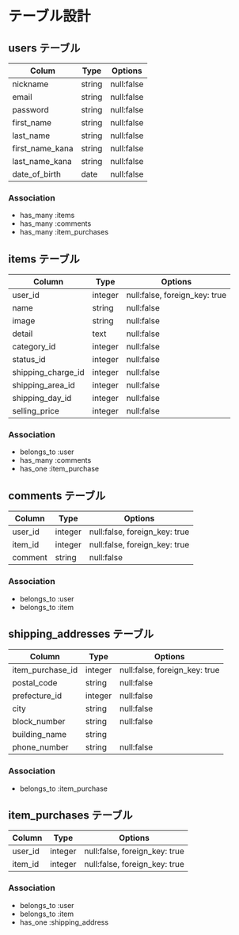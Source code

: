 # テーブル設計

## users テーブル

| Colum           | Type   | Options    |
| --------------- | ------ | ---------- |
| nickname        | string | null:false |
| email           | string | null:false |
| password        | string | null:false |
| first_name      | string | null:false |
| last_name       | string | null:false |
| first_name_kana | string | null:false |
| last_name_kana  | string | null:false |
| date_of_birth   | date   | null:false |

### Association

- has_many :items
- has_many :comments
- has_many :item_purchases

## items テーブル

| Column              | Type    | Options                       |
| ------------------- | ------- | ----------------------------- |
| user_id             | integer | null:false, foreign_key: true |
| name                | string  | null:false                    |
| image               | string  | null:false                    |
| detail              | text    | null:false                    |
| category_id         | integer | null:false                    |
| status_id           | integer | null:false                    |
| shipping_charge_id | integer | null:false                    |
| shipping_area_id    | integer | null:false                    |
| shipping_day_id    | integer | null:false                    |
| selling_price       | integer | null:false                    |

### Association

- belongs_to :user
- has_many :comments
- has_one :item_purchase

## comments テーブル

| Column  | Type    | Options                       |
| ------- | ------- | ----------------------------- |
| user_id | integer | null:false, foreign_key: true | 
| item_id | integer | null:false, foreign_key: true |
| comment | string  | null:false                    |

### Association

- belongs_to :user
- belongs_to :item

## shipping_addresses テーブル

| Column           | Type    | Options                       |
| ---------------- | ------- | ----------------------------- |
| item_purchase_id | integer | null:false, foreign_key: true |
| postal_code      | string  | null:false                    |
| prefecture_id    | integer | null:false                    |
| city             | string  | null:false                    |
| block_number     | string  | null:false                    |
| building_name    | string  |                               |
| phone_number     | string  | null:false                    |

### Association

- belongs_to :item_purchase

## item_purchases テーブル

| Column  | Type    | Options                       |
| ------- | ------- | ----------------------------- |
| user_id | integer | null:false, foreign_key: true |
| item_id | integer | null:false, foreign_key: true |

### Association

- belongs_to :user
- belongs_to :item
- has_one :shipping_address
